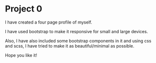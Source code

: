 # Project 0

I have created a four page profile of myself.

I have used bootstrap to make it responsive for small and large devices.

Also, I have also included some bootstrap components in it and using css and scss, I have tried to make it as beautiful/minimal as possible.

Hope you like it!
